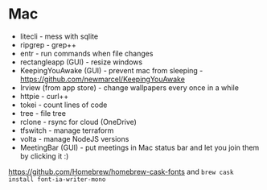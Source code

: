 # Mac

- litecli - mess with sqlite
- ripgrep - grep++
- entr - run commands when file changes
- rectangleapp (GUI) - resize windows
- KeepingYouAwake (GUI) - prevent mac from sleeping - https://github.com/newmarcel/KeepingYouAwake
- Irview (from app store) - change wallpapers every once in a while
- httpie - curl++
- tokei - count lines of code
- tree - file tree
- rclone - rsync for cloud (OneDrive)
- tfswitch - manage terraform
- volta - manage NodeJS versions
- MeetingBar (GUI) - put meetings in Mac status bar and let you join them by clicking it :)

https://github.com/Homebrew/homebrew-cask-fonts and `brew cask install font-ia-writer-mono`
